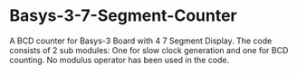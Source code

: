 # Basys-3-7-Segment-Counter
A BCD counter for Basys-3 Board with 4 7 Segment Display. The code consists of 2 sub modules: One for slow clock generation and one for BCD counting. No modulus operator has been used in the code.
